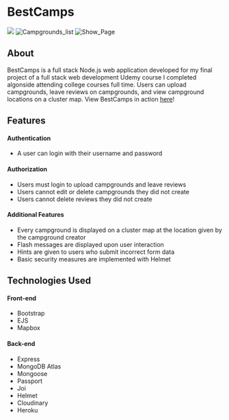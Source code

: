 # BestCamps
![](https://user-images.githubusercontent.com/80351543/155032203-7ae8577e-5013-4dac-a684-65cd40fc2735.jpg)
![Campgrounds_list](https://user-images.githubusercontent.com/80351543/155032225-39975054-c72b-4f5f-a498-912e3aaeebf9.jpg)
![Show_Page](https://user-images.githubusercontent.com/80351543/155032230-5ff8c146-62c7-4ac3-9ea6-43c325030a1c.jpg)

## About

BestCamps is a full stack Node.js web application developed for my final project of a full stack web development Udemy course I completed algonside attending college courses full time. Users can upload campgrounds, 
leave reviews on campgrounds, and view campground locations on a cluster map. View BestCamps in action [here](https://calm-badlands-34320.herokuapp.com)!

## Features
#### Authentication
- A user can login with their username and password
#### Authorization
- Users must login to upload campgrounds and leave reviews
- Users cannot edit or delete campgrounds they did not create
- Users cannot delete reviews they did not create 
#### Additional Features
- Every campground is displayed on a cluster map at the location given by the campground creator
- Flash messages are displayed upon user interaction
- Hints are given to users who submit incorrect form data
- Basic security measures are implemented with Helmet

## Technologies Used
#### Front-end
- Bootstrap
- EJS
- Mapbox
#### Back-end
- Express
- MongoDB Atlas
- Mongoose
- Passport
- Joi
- Helmet 
- Cloudinary
- Heroku



 
